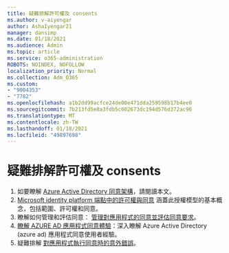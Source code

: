 ```yaml
---
title: 疑難排解許可權及 consents
ms.author: v-aiyengar
author: AshaIyengar21
manager: dansimp
ms.date: 01/18/2021
ms.audience: Admin
ms.topic: article
ms.service: o365-administration
ROBOTS: NOINDEX, NOFOLLOW
localization_priority: Normal
ms.collection: Adm_O365
ms.custom:
- "9004353"
- "7782"
ms.openlocfilehash: a1b2dd99acfce24de00e471dda259598b17b4ee0
ms.sourcegitcommit: 7b213fd5e8a3fdb5c602673dc194d576d372ac96
ms.translationtype: MT
ms.contentlocale: zh-TW
ms.lasthandoff: 01/18/2021
ms.locfileid: "49897698"
---
```

# <a name="troubleshoot-permissions-and-consents"></a>疑難排解許可權及 consents

1. 如要瞭解 [Azure Active Directory 同意架構](https://docs.microsoft.com/azure/active-directory/develop/consent-framework)，請閱讀本文。
1. [Microsoft identity platform 端點中的許可權與同意](https://docs.microsoft.com/azure/active-directory/develop/v2-permissions-and-consent) 涵蓋此授權模型的基本概念，包括範圍、許可權和同意。
1. 瞭解如何管理和評估同意： [管理對應用程式的同意並評估同意要求](https://docs.microsoft.com/azure/active-directory/manage-apps/manage-consent-requests#evaluating-a-request-for-tenant-wide-admin-consent)。
1. [瞭解 AZURE AD 應用程式同意體驗](https://docs.microsoft.com/azure/active-directory/develop/application-consent-experience)：深入瞭解 Azure Active Directory (azure ad) 應用程式同意使用者經驗。
1. 疑難排解 [對應用程式執行同意時的意外錯誤](https://docs.microsoft.com/azure/active-directory/manage-apps/application-sign-in-unexpected-user-consent-error)。
